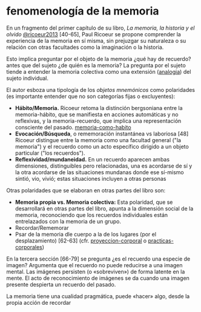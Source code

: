 # fenomenología de la memoria

En un fragmento del primer capítulo de su libro, *La memoria, la historia y el olvido* [@ricoeur2013](@ricoeur2013.md) [40-65], Paul Ricoeur se propone comprender la experiencia de la memoria en sí misma, sin prejuzgar su naturaleza o su relación con otras facultades como la imaginación o la historia.

Esto implica preguntar por el objeto de la memoria ¿qué hay de recuerdo? antes que del sujeto ¿de quién es la memoria? La pregunta por el sujeto tiende a entender la memoria colectiva como una extensión ([analogia](analogia.md)) del sujeto individual.

El autor esboza una tipología de los *objetos mnemónicos* como polaridades (es importante entender que no son categorías fijas o excluyentes):

* **Hábito/Memoria.** Ricoeur retoma la distinción bergsoniana entre la memoria-hábito, que se manifiesta en acciones automáticas y no reflexivas, y la memoria-recuerdo, que implica una representación consciente del pasado. [memoria-como-habito](memoria-como-habito.md)
* **Evocación/Búsqueda**, o rememoración instantánea vs laboriosa [48] Ricoeur distingue entre la memoria como una facultad general ("la memoria") y el recuerdo como un acto específico dirigido a un objeto particular ("los recuerdos").
* **Reflexividad/mundaneidad.** En un recuerdo aparecen ambas dimensiones, distinguibles pero relacionadas, una es acordarse de sí y la otra acordarse de las situaciones mundanas donde ese sí-mismo sintió, vio, vivió; estas situaciones incluyen a otras personas

Otras polaridades que se elaboran en otras partes del libro son:

* **Memoria propia vs. Memoria colectiva:** Esta polaridad, que se desarrollará en otras partes del libro, apunta a la dimensión social de la memoria, reconociendo que los recuerdos individuales están entrelazados con la memoria de un grupo.
* Recordar/Rememorar
* Psar de la memoria dle cuerpo a la de los lugares (por el desplazamiento) [62-63] (cfr. [proyeccion-corporal](proyeccion-corporal.md) o [practicas-corporales](practicas-corporales.md))

En la tercera sección [66-79] se pregunta ¿es el recuerdo una especie de imagen? Argumenta que el recuerdo no puede reducirse a una imagen mental. Las imágenes persisten (o «sobreviven») de forma latente en la mente. El acto de reconocimiento de imágenes se da cuando una imagen presente despierta un recuerdo del pasado.

La memoria tiene una cualidad pragmática, puede «hacer» algo, desde la propia acción de recordar
